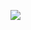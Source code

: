 <img src="https://img.shields.io/badge/JavaScript-black?style=flat-square&logo=JavaScript&logoColor=white"/></a>

